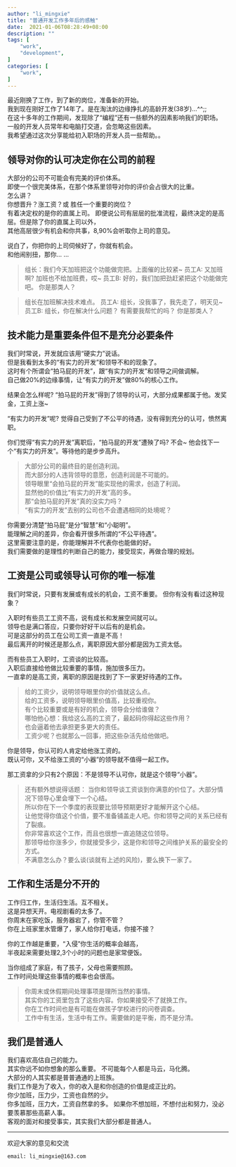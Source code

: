 ```yaml
---
author: "li_mingxie"
title: "普通开发工作多年后的感触"
date:  2021-01-06T08:28:49+08:00
description: ""
tags: [
    "work",
    "development",
]
categories: [
    "work",
]
---
```


最近刚换了工作，到了新的岗位，准备新的开始。  
我到现在刚好工作了14年了。是在淘汰的边缘挣扎的高龄开发(38岁)...^^;;  
在这十多年的工作期间，发现除了“编程”还有一些额外的因素影响我们的职场。  
一般的开发人员常年和电脑打交道，会忽略这些因素。  
我希望通过这次分享能给初入职场的开发人员一些帮助。。  <!--more-->  

## **领导对你的认可决定你在公司的前程**
大部分的公司不可能会有完美的评价体系。  
即使一个很完美体系，在那个体系里领导对你的评价会占很大的比重。  
怎么讲？  
你想晋升？涨工资？或 胜任一个重要的岗位？  
有着决定权的是你的直属上司。
即便说公司有层层的批准流程，最终决定的是高层。但是除了你的直属上司以外，  
其他高层很少有机会和你共事，8,90%会听取你上司的意见。  

说白了，你把你的上司伺候好了，你就有机会。  
和他闹别扭，那你... ...

> 组长：我们今天加班把这个功能做完把。上面催的比较紧~
员工A: 又加班啊? 加班也不给加班费，哎~
员工B: 好的，我们加把劲赶紧把这个功能做完吧。
你是那类人？  

> 组长在加班解决技术难点。
员工A: 组长，没我事了，我先走了，明天见~
员工B: 组长，你在解决什么问题？ 有需要我帮忙的吗？
你是那类人？  


## **技术能力是重要条件但不是充分必要条件**
我们时常说，开发就应该用“硬实力”说话。  
但是我看到太多的“有实力的开发”和领导不和的现象了。  
这时有个所谓会“拍马屁的开发”，跟“有实力的开发”和领导之间做调解。  
自己做20%的边缘事情，让“有实力的开发”做80%的核心工作。  

结果会怎么样呢?
“拍马屁的开发”得到了领导的认可，大部分成果都属于他。发奖金，工资上涨~

“有实力的开发”呢?
觉得自己受到了不公平的待遇，没有得到充分的认可，愤然离职。

你们觉得“有实力的开发”离职后，“拍马屁的开发”遭殃了吗?
不会~  他会找下一个“有实力的开发”。等待他的是步步高升。  

> 大部分公司的最终目的是创造利润。  
而大部分的人违背领导的意愿，创造利润是不可能的。  
领导眼里“会拍马屁的开发”能实现他的需求，创造了利润。  
显然他的价值比“有实力的开发”高的多。  
那“会拍马屁的开发”真的没实力吗？  
“有实力的开发”去别的公司也不会遭遇相同的处境呢？

你需要分清楚“拍马屁”是分“智慧”和“小聪明”。  
能理解之间的差异，你会看开很多所谓的“不公平待遇”。  
这里需要注意的是，你能理解并不代表你也能做的好。  
我们需要做的是理性的判断自己的能力，接受现实，再做合理的规划。


## **工资是公司或领导认可你的唯一标准**
我们时常说，只要有发展或有成长的机会，工资不重要。 
但你有没有看过这种现象？  

入职时有些员工工资不高，说有成长和发展空间就可以。  
领导也是满口答应，只要你好好干以后有的是机会。  
可是这部分的员工在公司工资一直是不高！  
最后离开的时候还是那么点，离职原因大部分都是因为工资太低。  

而有些员工入职时，工资谈的比较高。  
入职后直接给他做比较重要的事情，施加很多压力。  
一直拿的是高工资，离职的原因是找到了下一家更好待遇的工作。  

> 给的工资少，说明领导眼里你的价值就这么点。  
给的工资多，说明领导眼里价值高，比较重视你。  
有个比较重要或是有好的机会，领导会分给谁做？  
哪怕他心想：我给这么高的工资了，最起码你得起这些作用？  
也会逼着他去承担更多更大的责任。  
工资少呢？也就那么一回事，把这些杂活先给他做吧。    

你是领导，你认可的人肯定给他涨工资的。  
既认可你，又不给涨工资的“小器”的领导就不值得一起工作。  

那工资拿的少只有2个原因：不是领导不认可你，就是这个领导“小器”。

> 还有额外想说得话题：
当你和领导谈工资谈到你满意的价位了。大部分情况下领导心里会埋下一个心结。  
所以你在下一个季度的表现要比领导预期更好才能解开这个心结。  
让他觉得你值这个价值，要不准备铺盖走人吧。你和领导之间的关系已经有了裂痕。  
你非常喜欢这个工作，而且也很想一直追随这位领导。  
那领导给你涨多少，你就接受多少，这是你和领导之间维护关系的最安全的方式。  
不满意怎么办？要么谈(谈就有上述的风险)，要么换下一家了。  


## **工作和生活是分不开的**
工作归工作，生活归生活。互不相关。     
这是异想天开。电视剧看的太多了。  
你周末在家吃饭，服务器宕了，你管不管？  
你在上班家里水管爆了，家人给你打电话，你接不接？  

你的工作越是重要，“入侵”你生活的概率会越高，  
半夜起来需要处理2,3个小时的问题也是家常便饭。  

当你组成了家庭，有了孩子，父母也需要照顾。  
工作时间处理这些事情的概率也会很高。  

> 你周末或休假期间处理事项是理所当然的事情。  
其实你的工资里包含了这些内容。你如果接受不了就换工作。  
你在工作时间也是有可能在做孩子学校进行的问卷调查。  
工作中有生活，生活中有工作。需要做的是平衡，而不是分清。


## **我们是普通人**
我们喜欢高估自己的能力。  
其实你远不如你想象的那么重要。 
不可能每个人都是马云，马化腾。  
大部分的人其实都是普普通通的上班族。   
我们工作是为了收入，你的收入是和你创造的价值是成正比的。   
你少加班，压力少，工资也自然的少。  
你多加班，压力大，工资自然拿的多。 
如果你不想加班，不想付出和努力，没必要羡慕那些高薪人事。  
客观的面对和接受事实，其实我们大部分都是普通人。


----------------------------------------------
欢迎大家的意见和交流

`email: li_mingxie@163.com`